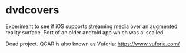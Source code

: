 # dvdcovers
Experiment to see if iOS supports streaming media over an augmented reality surface. Port of an older android app which was al scalled

Dead project. QCAR is also known as Vuforia: https://www.vuforia.com/
